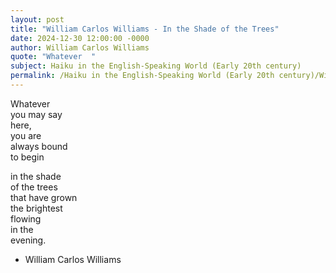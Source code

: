```yaml
---
layout: post
title: "William Carlos Williams - In the Shade of the Trees"
date: 2024-12-30 12:00:00 -0000
author: William Carlos Williams
quote: "Whatever  "
subject: Haiku in the English-Speaking World (Early 20th century)
permalink: /Haiku in the English-Speaking World (Early 20th century)/William Carlos Williams/William Carlos Williams - In the Shade of the Trees
---
```


Whatever  
you may say  
here,  
you are  
always bound  
to begin  

in the shade  
of  the trees  
that have grown  
the brightest  
flowing  
in the  
evening.

- William Carlos Williams
